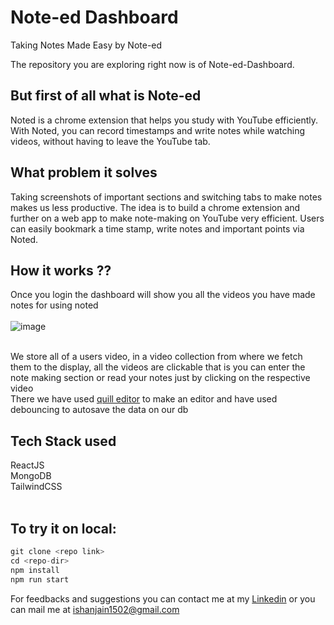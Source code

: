 # Note-ed Dashboard

Taking Notes Made Easy by Note-ed <br/>

The repository you are exploring right now is of Note-ed-Dashboard.

## But first of all what is Note-ed
Noted is a chrome extension that helps you study with YouTube efficiently. With Noted, you can record timestamps and write notes while watching videos, without having to leave the YouTube tab.

## What problem it solves
Taking screenshots of important sections and switching tabs to make notes makes us less productive. The idea is to build a chrome extension and further on a web app to make note-making on YouTube very efficient. Users can easily bookmark a time stamp, write notes and important points via Noted.

## How it works ??
Once you login the dashboard will show you all the videos you have made notes for using noted<br/><br/>
![image](https://user-images.githubusercontent.com/56102033/187416691-0adb4c73-6da7-4dc9-a7ad-09b5f0722cf8.png)
<br/><br/>

We store all of a users video, in a video collection from where we fetch them to the display, all the videos are clickable that is you can enter the note making section or read your notes just by clicking on the respective video
<br/>
There we have used [quill editor](https://quilljs.com/) to make an editor and have used debouncing to autosave the data on our db
<br/>
## Tech Stack used
ReactJS<br/>
MongoDB<br/>
TailwindCSS<br/>
<br/>

## To try it on local:
```javascript
git clone <repo link>
cd <repo-dir>
npm install
npm run start
```

For feedbacks and suggestions you can contact me at my [Linkedin](https://www.linkedin.com/in/hey-ishan/) or you can mail me at ishanjain1502@gmail.com
